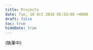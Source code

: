```yaml
---
title: Projects
date: Tue, 18 Oct 2016 05:33:08 +0000
draft: false
toc: true
hideDate: true
---
```


(執筆中)
